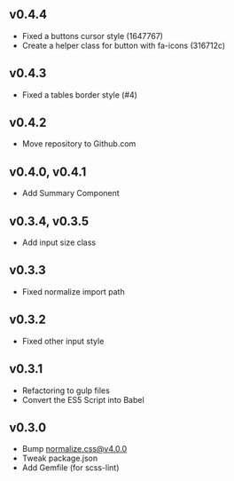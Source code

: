 ## v0.4.4
- Fixed a buttons cursor style (1647767)
- Create a helper class for button with fa-icons (316712c)

## v0.4.3
- Fixed a tables border style (#4)

## v0.4.2
- Move repository to Github.com

## v0.4.0, v0.4.1
- Add Summary Component

## v0.3.4, v0.3.5
- Add input size class

## v0.3.3
- Fixed normalize import path

## v0.3.2
- Fixed other input style

## v0.3.1
- Refactoring to gulp files
- Convert the ES5 Script into Babel

## v0.3.0
- Bump normalize.css@v4.0.0
- Tweak package.json
- Add Gemfile (for scss-lint)
